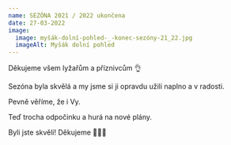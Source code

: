 ```yaml
---
name: SEZÓNA 2021 / 2022 ukončena
date: 27-03-2022
image:
  image: myšák-dolní-pohled-_-konec-sezóny-21_22.jpg
  imageAlt: Myšák dolní pohled
---
```

Děkujeme všem lyžařům a příznivcům 👌

Sezóna byla skvělá a my jsme si ji opravdu užili naplno a v radosti. 

Pevně věříme, že i Vy.

Teď trocha odpočinku a hurá na nové plány.

Byli jste skvělí! Děkujeme 💙💙💙